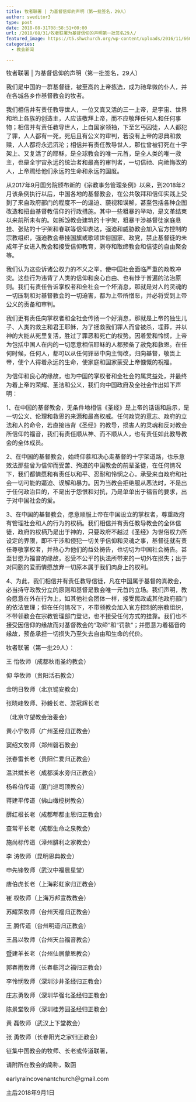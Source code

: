 ```yaml
---
title: 牧者联署 | 为基督信仰的声明（第一批签名，29人）
author: sweditor3
type: post
date: 2018-08-31T08:58:51+00:00
url: /2018/08/31/牧者联署为基督信仰的声明第一批签名29人/
featured_image: https://t5.shwchurch.org/wp-content/uploads/2016/11/6608733_222221117000_2-718x288.jpg
categories:
  - 教会新闻

---
```

<span style="font-size: 12pt;">牧者联署 | 为基督信仰的声明（第一批签名，29人）</span>

<!--more-->


  
<span style="font-size: 12pt;">我们是中国的一群基督徒，被至高的上帝拣选，成为祂卑微的仆人，并在各城各乡作基督教会的牧者。</span>

<span style="font-size: 12pt;">我们相信并有责任教导世人，一位又真又活的三一上帝，是宇宙、世界和地上各族的创造主，人应该敬拜上帝，而不应敬拜任何人和任何事物；相信并有责任教导世人，上自国家领袖，下至乞丐囚徒，人人都犯了罪，人人都有一死，死后且有公义的审判，若没有上帝的恩典和救赎，人人都将永远沉沦；相信并有责任教导世人，那位曾被钉死在十字架上、又复活了的耶稣，是全球教会的唯一元首，是全人类的唯一救主，也是全宇宙永远的统治者和最高的审判者，一切信祂、向祂悔改的人，上帝赐给他们永远的生命和永远的国度。</span>

<span style="font-size: 12pt;">从2017年9月国务院颁布新的《宗教事务管理条例》以来，到2018年2月该条例执行以后，中国各地的基督教会，在公共敬拜和信仰实践上受到了来自政府部门的程度不一的逼迫、藐视和误解，甚至包括各种企图改造和扭曲基督教信仰的行政措施。其中一些粗暴的举动，是文革结束以来前所未有的。如拆毁教会建筑的十字架，粗暴干涉基督徒家庭悬挂、张贴的十字架和春联等信仰表达，强迫和威胁教会加入官方控制的宗教组织，强迫教会悬挂国旗或歌颂世俗国家、政党，禁止基督徒的未成年子女进入教会和接受信仰教育，剥夺和取缔教会和信徒的自由聚会等。</span>

<span style="font-size: 12pt;">我们认为这些诉诸公权力的不义之举，使中国社会面临严重的政教冲突。这些行为违背了人类的信仰和良心自由、也有悖于普遍的法治原则。我们有责任告诉掌权者和全社会一个坏消息，那就是对人的灵魂的一切压制和对基督教会的一切迫害，都为上帝所憎恶，并必将受到上帝公义的责备和审判。</span>

<span style="font-size: 12pt;">我们更有责任向掌权者和全社会传扬一个好消息，那就是上帝的独生儿子、人类的救主和君王耶稣，为了拯救我们罪人而曾被杀，埋葬，并以神的大能从死里复活，胜过了罪恶和死亡的权势。因着爱和怜悯，上帝为包括中国人在内的一切愿意相信耶稣的人都预备了赦免和救恩。在任何时候，任何人，都可以从任何罪恶中向主悔改，归向基督，敬畏上帝，使个人得着永远的生命，使家庭和国家蒙受上帝慷慨的祝福。</span>

<span style="font-size: 12pt;">为信仰和良心的缘故，也为中国的掌权者和全社会的属灵益处，并最终为着上帝的荣耀、圣洁和公义，我们向中国政府及全社会作出如下声明：</span>

<span style="font-size: 12pt;">1、在中国的基督教会，无条件地相信《圣经》是上帝的话语和启示，是一切公义、伦理和救恩的来源和最高权威。任何政党的意志、政府的立法和人的命令，若直接违背《圣经》的教导，损害人的灵魂和反对教会所信仰的福音，我们有责任顺从神、而不顺从人，也有责任如此教导教会的全体成员。</span>

<span style="font-size: 12pt;">2、在中国的基督教会，始终仰慕和决心走基督的十字架道路，也乐意效法那些曾为信仰而受苦、殉道的中国教会的前辈圣徒，在任何情况下，我们都情愿和有责任以和平、忍耐和怜悯之心，承受来自政府和社会一切可能的逼迫、误解和暴力。因为当教会拒绝服从恶法时，不是出于任何政治目的，不是出于怨恨和对抗，乃是单单出于福音的要求，出于对中国社会的爱。</span>

<span style="font-size: 12pt;">3、在中国的基督教会，愿意顺服上帝在中国设立的掌权者，尊重政府有管理社会和人的行为的权柄。我们相信并有责任教导教会的全体信徒，政府的权柄乃是出于神的，只要政府不越过《圣经》为世俗权力所设定的界限，即不干涉和侵犯一切关乎信仰和灵魂之事，基督徒就有责任尊敬掌权者，并热心为他们的益处祷告，也切切为中国社会祷告。甚至甘愿为福音的缘故，忍受不公平的执法所带来的一切外在损失；出于对同胞的爱而情愿放弃一切原本属于我们肉身上的权利。</span>

<span style="font-size: 12pt;">4、为此，我们相信并有责任教导信徒，凡在中国属于基督的真教会，必当持守政教分立的原则和基督是教会唯一元首的立场。我们声明，教会愿意在外在行为上，如其他社会团体一样，接受民政或其他政府部门的依法管理；但在任何情况下，不带领教会加入官方控制的宗教组织，不带领教会在宗教管理部门登记，也不接受任何方式的挂靠。我们也不接受因信仰的缘故而对基督教会的“取缔”和“罚款”；并愿意为着福音的缘故，预备承担一切损失乃至失去自由和生命的代价。</span>

<span style="font-size: 12pt;">牧者联署（第一批29人）：</span>

<span style="font-size: 12pt;">王 怡牧师（成都秋雨圣约教会）</span>
  
<span style="font-size: 12pt;">仰 华牧师（贵阳活石教会）</span>
  
<span style="font-size: 12pt;">金明日牧师（北京锡安教会）</span>
  
<span style="font-size: 12pt;">张晓峰牧师、孙毅长老、游冠辉长老</span>
  
<span style="font-size: 12pt;">（北京守望教会治委会） </span>
  
<span style="font-size: 12pt;">黄小宁牧师（广州圣经归正教会） </span>
  
<span style="font-size: 12pt;">窦绍文牧师（郑州磐石教会） </span>
  
<span style="font-size: 12pt;">张春雷长老（贵阳仁爱归正教会）</span>
  
<span style="font-size: 12pt;">温洪斌长老（成都溪水旁归正教会） </span>
  
<span style="font-size: 12pt;">杨希伯传道（厦门巡司顶教会）</span>
  
<span style="font-size: 12pt;">蒋建平传道（佛山橄榄树教会）</span>
  
<span style="font-size: 12pt;">薛红根长老（成都郫都主恩归正教会）</span>
  
<span style="font-size: 12pt;">查常平长老（成都生命之泉教会）</span>
  
<span style="font-size: 12pt;">施尚标传道（漳州腓利之家教会）</span>
  
<span style="font-size: 12pt;">李 涛牧师（昆明恩典教会）</span>
  
<span style="font-size: 12pt;">申先锋牧师（武汉中福晨星堂） </span>
  
<span style="font-size: 12pt;">唐伯虎长老（上海彩虹家归正教会） </span>
  
<span style="font-size: 12pt;">崔 权牧师（上海万邦宣教教会） </span>
  
<span style="font-size: 12pt;">苏耀荣牧师（台州天福归正教会） </span>
  
<span style="font-size: 12pt;">王 腾传道（台州明道归正教会） </span>
  
<span style="font-size: 12pt;">王昌以牧师（台州天台福音教会）</span>
  
<span style="font-size: 12pt;">暨建羊长老（台州仙居蒙恩教会）</span>
  
<span style="font-size: 12pt;">郭春雨牧师（长春临河之福归正教会）</span>
  
<span style="font-size: 12pt;">李怜悯牧师（深圳沙井圣经归正教会）</span>
  
<span style="font-size: 12pt;">庄志勇牧师（深圳华强北圣经归正教会）</span>
  
<span style="font-size: 12pt;">陈景堂牧师（深圳桂芳园圣经归正教会）</span>
  
<span style="font-size: 12pt;">黄 磊牧师（武汉上下堂教会）</span>
  
<span style="font-size: 12pt;">张 勇牧师（长春阳光之家归正教会）</span>

<span style="font-size: 12pt;">征集中国教会的牧师、长老或传道联署，</span>
  
<span style="font-size: 12pt;">请附所在教会的简称，致函</span>
  
<span style="font-size: 12pt;">earlyraincovenantchurch＠gmail.com</span>

<span style="font-size: 12pt;">主后2018年9月1日</span>
